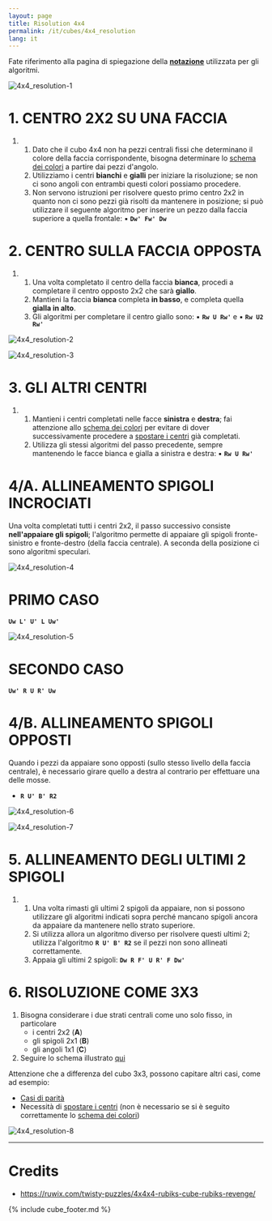 ```yaml
---
layout: page
title: Risolution 4x4
permalink: /it/cubes/4x4_resolution
lang: it
---
```


Fate riferimento alla pagina di spiegazione della **[notazione](4x4_notation)** utilizzata per gli algoritmi.

![4x4_resolution-1](/assets/cubes/4x4_resolution-1.png)

# 1. CENTRO 2X2 SU UNA FACCIA

1. 
    1. Dato che il cubo 4x4 non ha pezzi centrali fissi che determinano il colore della faccia corrispondente, bisogna determinare lo [schema dei colori](color_scheme) a partire dai pezzi d'angolo.
    2. Utilizziamo i centri **bianchi** e **gialli** per iniziare la risoluzione; se non ci sono angoli con entrambi questi colori possiamo procedere.
    3. Non servono istruzioni per risolvere questo primo centro 2x2 in quanto non ci sono pezzi già risolti da mantenere in posizione; si può utilizzare il seguente algoritmo per inserire un pezzo dalla faccia superiore a quella frontale:
        ▪ **`Dw' Fw' Dw`**

# 2. CENTRO SULLA FACCIA OPPOSTA

1. 
    1. Una volta completato il centro della faccia **bianca**, procedi a completare il centro opposto 2x2 che sarà **giallo**.
    2. Mantieni la faccia **bianca** completa **in basso**, e completa quella **gialla in alto**.
    3. Gli algoritmi per completare il centro giallo sono: 
        ▪ **`Rw U Rw'`** e
        ▪ **`Rw U2 Rw'`**

![4x4_resolution-2](/assets/cubes/4x4_resolution-2.png)

![4x4_resolution-3](/assets/cubes/4x4_resolution-3.png)

# 3. GLI ALTRI CENTRI

1. 
    1. Mantieni i centri completati nelle facce **sinistra** e **destra**; fai attenzione allo [schema dei colori](color_scheme) per evitare di dover successivamente procedere a [spostare i centri](move_centers) già completati.
    2. Utilizza gli stessi algoritmi del passo precedente, sempre mantenendo le facce bianca e gialla a sinistra e destra:
        ▪ **`Rw U Rw'`**

# 4/A. ALLINEAMENTO SPIGOLI INCROCIATI

Una volta completati tutti i centri 2x2, il passo successivo consiste **nell'appaiare gli spigoli**; l'algoritmo permette di appaiare gli spigoli fronte-sinistro e fronte-destro (della faccia centrale). A seconda della posizione ci sono algoritmi speculari.

![4x4_resolution-4](/assets/cubes/4x4_resolution-4.png)

# PRIMO CASO

**`Uw L' U' L Uw'`**

![4x4_resolution-5](/assets/cubes/4x4_resolution-5.png)

# SECONDO CASO

**`Uw' R U R' Uw`**

# 4/B. ALLINEAMENTO SPIGOLI OPPOSTI

Quando i pezzi da appaiare sono opposti (sullo stesso livello della faccia centrale), è necessario girare quello a destra al contrario per effettuare una delle mosse.

- **`R U' B' R2`**

![4x4_resolution-6](/assets/cubes/4x4_resolution-6.png)

![4x4_resolution-7](/assets/cubes/4x4_resolution-7.png)

# 5. ALLINEAMENTO DEGLI ULTIMI 2 SPIGOLI

1. 
    1. Una volta rimasti gli ultimi 2 spigoli da appaiare, non si possono utilizzare gli algoritmi indicati sopra perché mancano spigoli ancora da appaiare da mantenere nello strato superiore.
    2. Si utilizza allora un algoritmo diverso per risolvere questi ultimi 2; utilizza l'algoritmo **`R U' B' R2`** se il pezzi non sono allineati correttamente.
    3. Appaia gli ultimi 2 spigoli: **`Dw R F' U R' F Dw'`**

# 6. RISOLUZIONE COME 3X3

1. Bisogna considerare i due strati centrali come uno solo fisso, in particolare
    - i centri 2x2 (**A**)
    - gli spigoli 2x1 (**B**)
    - gli angoli 1x1 (**C**)
2. Seguire lo schema illustrato [qui](3x3_resolution)

Attenzione che a differenza del cubo 3x3, possono capitare altri casi, come ad esempio:

- [Casi di parità](4x4_parity)
- Necessità di [spostare i centri](4x4_move_centers) (non è necessario se si è seguito correttamente lo [schema dei colori](color_scheme))

![4x4_resolution-8](/assets/cubes/4x4_resolution-8.png)

***

# Credits

- <https://ruwix.com/twisty-puzzles/4x4x4-rubiks-cube-rubiks-revenge/>

{% include cube_footer.md %}